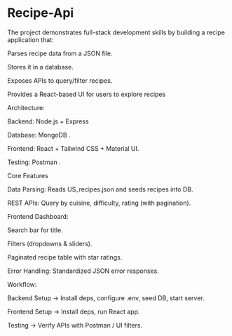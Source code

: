 # Recipe-Api 

The project demonstrates full-stack development skills by building a recipe application that:

Parses recipe data from a JSON file.

Stores it in a database.

Exposes APIs to query/filter recipes.

Provides a React-based UI for users to explore recipes


Architecture:

Backend: Node.js + Express 

Database: MongoDB .

Frontend: React + Tailwind CSS + Material UI.

Testing: Postman .

Core Features

Data Parsing: Reads US_recipes.json and seeds recipes into DB.

REST APIs: Query by cuisine, difficulty, rating (with pagination).

Frontend Dashboard:

Search bar for title.

Filters (dropdowns & sliders).

Paginated recipe table with star ratings.

Error Handling: Standardized JSON error responses.



Workflow:

Backend Setup → Install deps, configure .env, seed DB, start server.

Frontend Setup → Install deps, run React app.

Testing → Verify APIs with Postman / UI filters.
